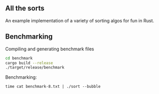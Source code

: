 ## All the sorts
An example implementation of a variety of sorting algos for fun in Rust.


## Benchmarking
Compiling and generating benchmark files
``` sh
cd benchmark
cargo build --release
./target/release/benchmark
```
Benchmarking:
```
time cat benchmark-8.txt | ./sort --bubble
```

